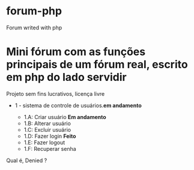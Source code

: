 # forum-php
Forum writed with php
<h1>Mini fórum com as funções principais de um fórum real, escrito em php do lado servidir</h1>
<p>Projeto sem fins lucrativos, licença livre</p>
<ul>
  <li>1 - sistema de controle de usuários.<B>em andamento</b></li>
    <ul>
      <li>1.A: Criar usuário <b>Em andamento</b> </li>
      <li>1.B: Alterar usuário</li>
      <li>1.C: Excluir usuário</li>
      <li>1.D: Fazer login <b>Feito</b> </li>
      <li>1.E: Fazer logout</li>
      <li>1.F: Recuperar senha</li>
    </ul>
</ul>

Qual é, Denied ?
